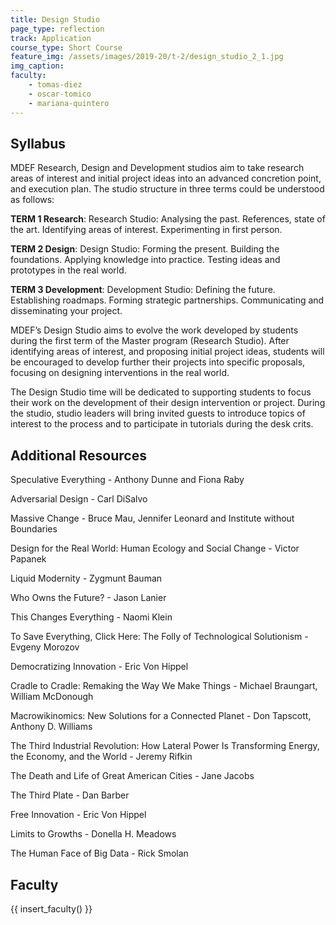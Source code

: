 ```yaml
---
title: Design Studio
page_type: reflection
track: Application
course_type: Short Course
feature_img: /assets/images/2019-20/t-2/design_studio_2_1.jpg
img_caption: 
faculty: 
    - tomas-diez
    - oscar-tomico
    - mariana-quintero
---
```


## Syllabus 

MDEF Research, Design and Development studios aim to take research areas of interest and initial project ideas into an advanced concretion point, and execution plan. The studio structure in three terms could be understood as follows:

**TERM 1 Research**:  Research Studio: Analysing the past. References, state of the art. Identifying areas of interest. Experimenting in first person.

**TERM 2 Design**: Design Studio: Forming the present. Building the foundations. Applying knowledge into practice. Testing ideas and prototypes in the real world.

**TERM 3 Development**: Development Studio: Defining the future. Establishing roadmaps. Forming strategic partnerships. Communicating and disseminating your project.

MDEF’s Design Studio aims to evolve the work developed by students during the first term of the Master program (Research Studio). After identifying areas of interest, and proposing initial project ideas, students will be encouraged to develop further their projects into specific proposals, focusing on designing interventions in the real world.

The Design Studio time will be dedicated to supporting students to focus their work on the development of their design intervention or project. During the studio, studio leaders will bring invited guests to introduce topics of interest to the process and to participate in tutorials during the desk crits.

## Additional Resources

Speculative Everything - Anthony Dunne and Fiona Raby

Adversarial Design - Carl DiSalvo

Massive Change - Bruce Mau, Jennifer Leonard and Institute without Boundaries

Design for the Real World: Human Ecology and Social Change - Victor Papanek

Liquid Modernity - Zygmunt Bauman

Who Owns the Future? - Jason Lanier

This Changes Everything - Naomi Klein

To Save Everything, Click Here: The Folly of Technological Solutionism - Evgeny Morozov

Democratizing Innovation - Eric Von Hippel

Cradle to Cradle: Remaking the Way We Make Things - Michael Braungart, William McDonough

Macrowikinomics: New Solutions for a Connected Planet - Don Tapscott, Anthony D. Williams

The Third Industrial Revolution: How Lateral Power Is Transforming Energy, the Economy, and the World - Jeremy Rifkin

The Death and Life of Great American Cities - Jane Jacobs

The Third Plate - Dan Barber

Free Innovation - Eric Von Hippel

Limits to Growths - Donella H. Meadows

The Human Face of Big Data - Rick Smolan


## Faculty

{{ insert_faculty() }}

